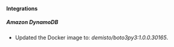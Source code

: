 #### Integrations
##### Amazon DynamoDB
- Updated the Docker image to: *demisto/boto3py3:1.0.0.30165*.
